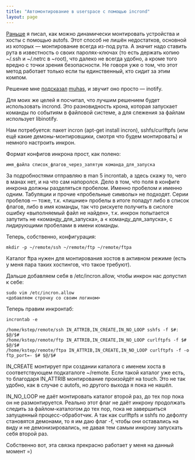 ```yaml
---
title: "Автомонтирование в userspace с помощью incrond"
layout: page 
---
```

[Раньше](../../../blog/avtomontirovanie_sshfscurlftpfs_s_pomoschyu_autofs_v_debiane.html) я писал, как можно динамически монтировать устройства и хосты с помощью autofs. Этот способ не лишён недостатков, основной из которых — монтирование всегда из-под рута. А значит надо ставить рута в известность о своих паролях-ключах (то есть держать копию ~/.ssh и ~/.netrc в ~root), что далеко не всегда удобно, а кроме того вредно с точки зрения безопасности. Не говоря уже о том, что этот метод работает только если ты единственный, кто сидит за этим компом.

Решение мне [подсказал](http://welinux.ru/post/1779/#cmnt29144) [muhas](http://muhas.ru/), и звучит оно просто — inotify.

Для моих же целей я посчитал, что лучшим решением будет использовать incrond. Это разновидность крона, которая запускает команды по событиям в файловой системе, а для слежения за файлам использует libinotify.

Нам потребуется: пакет incron (apt-get install incron), sshfs/curlftpfs (или ещё какие демоны-монтировщики, смотря что будем монтировать) и немного настроить инкрон.

Формат конфигов инкрона прост, как полено:
    
    имя_файла список_флагов_через_запятую команда_для_запуска

За подробностями отправляю в man 5 incrontab, а здесь скажу то, чего в манах нет, и на что сам напоролся. Дело в том, что поля в конфиге инкрона должны разделяться пробелом. Именно пробелом и именно одним. Табуляции и прочие «пробельные символы» не подходят. Серии пробелов — тоже, т.к. «лишние» пробелы в итоге попадут либо в список флагов, либо в имя команды, так что рискуете получить в сислоге ошибку «выполняемый файл не найден», т.к. инкрон попытается запутить не «команду_для_запуска», а « команду_для_запуска», с лидирующими пробелами в имени команды.

Теперь, собственно, конфигурация:
    
    mkdir -p ~/remote/ssh ~/remote/ftp ~/remote/ftpa

Каталог ftpa нужен для монтирования хостов в активном режиме (есть у меня пара таких хостингов, что такое требуют).

Дальше добавляем себя в /etc/incron.allow, чтобы инкрон нас допустил к себе:
    
    sudo vim /etc/incron.allow  
    <добавляем строчку со своим логином>

Теперь правим инкронтаб:
    
    incrontab -e
    
    /home/kstep/remote/ssh IN_ATTRIB,IN_CREATE,IN_NO_LOOP sshfs -f $#: $@/$#
    /home/kstep/remote/ftp IN_ATTRIB,IN_CREATE,IN_NO_LOOP curlftpfs -f $# $@/$#
    /home/kstep/remote/ftpa IN_ATTRIB,IN_CREATE,IN_NO_LOOP curlftpfs -f -o ftp_port=- $# $@/$#
    

IN_CREATE монтирует при создании каталога с именем хоста в соответствующем подкаталоге ~/remote. Если такой каталог уже есть, то благодаря IN_ATTRIB монтирование произойдёт на touch. Это не так удобно, как в случае с autofs, но другого выхода я пока не нашёл.

IN_NO_LOOP не даёт монтировать каталог второй раз, до тех пор пока он не размонтируется. Реально этот флаг не даёт инкрону продолжать следить за файлом-каталогом до тех пор, пока не завершиться запущенный процесс-обработчик. А так как curlftpfs и sshfs по дефолту становятся демонами, то я им даю флаг -f, чтобы они оставались на виду и не демонизировались, не давая тем самым инкрону запускать себя второй раз.

Собственно вот, эта связка прекрасно работает у меня на данный момент =)
